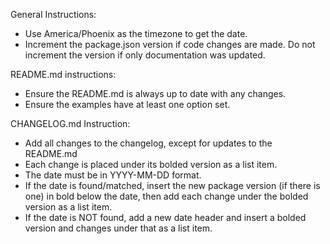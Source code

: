 General Instructions:

- Use America/Phoenix as the timezone to get the date.
- Increment the package.json version if code changes are made. Do not increment the version if only documentation was updated.

README.md instructions:

- Ensure the README.md is always up to date with any changes.
- Ensure the examples have at least one option set.

CHANGELOG.md Instruction:

- Add all changes to the changelog, except for updates to the README.md
- Each change is placed under its bolded version as a list item.
- The date must be in YYYY-MM-DD format.
- If the date is found/matched, insert the new package version (if there is one)
  in bold below the date, then add each change under the bolded version as a
  list item.
- If the date is NOT found, add a new date header and insert a bolded version
  and changes under that as a list item.
